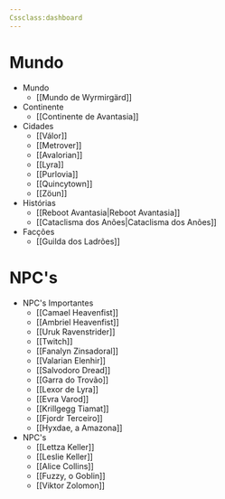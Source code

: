 ```yaml
---
Cssclass:dashboard
---
```

# Mundo
- Mundo
	- [[Mundo de Wyrmirgärd]]
- Continente
	- [[Continente de Avantasia]]
- Cidades 
	- [[Válor]]
	- [[Metrover]]
	- [[Avalorian]]
	- [[Lyra]]
	- [[Purlovia]]
	- [[Quincytown]]
	- [[Zöun]]
- Histórias
	- [[Reboot Avantasia|Reboot Avantasia]]
	- [[Cataclisma dos Anões|Cataclisma dos Anões]]
- Facções
	- [[Guilda dos Ladrões]]

# NPC's
- NPC's Importantes
	- [[Camael Heavenfist]]
	- [[Ambriel Heavenfist]]
	- [[Uruk Ravenstrider]]
	- [[Twitch]]
	- [[Fanalyn Zinsadoral]]
	- [[Valarian Elenhir]]
	- [[Salvodoro Dread]]
	- [[Garra do Trovão]]
	- [[Lexor de Lyra]]
	- [[Evra Varod]]
	- [[Krillgegg Tiamat]]
	- [[Fjordr Terceiro]]
	- [[Hyxdae, a Amazona]]
- NPC's
	- [[Lettza Keller]]
	- [[Leslie Keller]]
	- [[Alice Collins]]
	- [[Fuzzy, o Goblin]]
	- [[Viktor Zolomon]]